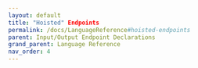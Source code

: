 ```yaml
---
layout: default
title: "Hoisted" Endpoints
permalink: /docs/LanguageReference#hoisted-endpoints
parent: Input/Output Endpoint Declarations
grand_parent: Language Reference
nav_order: 4
---
```

